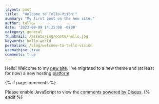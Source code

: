 ```yaml
---
layout: post
title:  "Welcome to Tello-Vison!"
summary: "My first post on the new site."
author: tello-
date: '2023-08-09 14:35:08 -0700'
category: general
thumbnail: /assets/img/posts/hello.jpg
keywords: hello-world
permalink: /blog/welcome-to-tello-vision
usemathjax: true
comments: true
---
```



Hello! Welcome to my [new site](https://telloviz.netlify.app). I've migrated to a new theme and (at least for now) a new hosting [platform](https://www.netlify.com)


{% if page.comments %}
<script>
    var disqus_config = function () {
        this.page.url = "{{ site.url }}{{ page.url }}"; /* Replace PAGE_URL with your page's canonical URL variable */
        this.page.identifier = "{{ page.id }}"; /* Replace PAGE_IDENTIFIER with your page's unique identifier variable */
    };


    (function () { /* DON'T EDIT BELOW THIS LINE */
        var d = document,
            s = d.createElement('script');
        s.src = 'https://{{ site.disqus_shortname }}.disqus.com/embed.js';
        s.setAttribute('data-timestamp', +new Date());
        (d.head || d.body).appendChild(s);
    })();
</script>
<noscript>Please enable JavaScript to view the
    <a href="https://disqus.com/?ref_noscript">comments powered by Disqus.</a>
</noscript>
{% endif %}